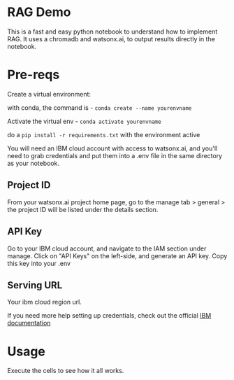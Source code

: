# RAG Demo

This is a fast and easy python notebook to understand how to implement RAG. It uses a chromadb and watsonx.ai, to output results directly in the notebook.

# Pre-reqs
Create a virtual environment:

with conda, the command is - ```conda create --name yourenvname```

Activate the virtual env - ```conda activate yourenvname```

do a ```pip install -r requirements.txt``` with the environment active

You will need an IBM cloud account with access to watsonx.ai, and you'll need to grab credentials and put them into a .env file in the same directory as your notebook.

## Project ID
From your watsonx.ai project home page, go to the manage tab > general > the project ID will be listed under the details section.

## API Key
Go to your IBM cloud account, and navigate to the IAM section under manage. Click on "API Keys" on the left-side, and generate an API key. Copy this key into your .env

## Serving URL
Your ibm cloud region url.

If you need more help setting up credentials, check out the official [IBM documentation](https://dataplatform.cloud.ibm.com/docs/content/wsj/analyze-data/fm-credentials.html?context=wx&audience=wdp)

# Usage
Execute the cells to see how it all works.
